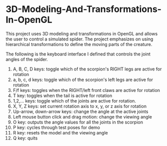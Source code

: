 # 3D-Modeling-And-Transformations-In-OpenGL
This project uses 3D modeling and transformations in OpenGL and allows the user to control a simulated spider. The project emphasizes on using hierarchical transformations to define the moving parts of the creature.

The following is the keyboard interface I defined that controls the joint angles of the spider.

1. A, B, C, D keys: toggle which of the scorpion's RIGHT legs are active for rotation <br>
2. a, b, c, d keys: toggle which of the scorpion's left legs are active for rotation<br>
3. F/f keys: toggles when the RIGHT/left front claws are active for rotation<br>
4. T key: toggles when the tail is active for rotation<br>
5. 1,2,... keys: toggle which of the joints are active for rotation.<br>
6. X, Y, Z keys: set current rotation axis to x, y, or z axis for rotation<br>
7. Up-arrow, down-arrow keys: change the angle at the active joints<br>
8. Left mouse button click and drag motion: change the viewing angle<br>
9. O key: outputs the angle values for all the joints in the scorpion<br>
10. P key: cycles through test poses for demo<br>
11. R key: resets the model and the viewing angle<br>
12. Q key: quits<br>
